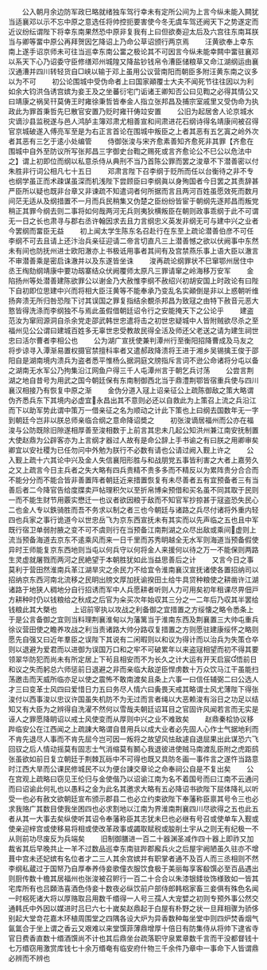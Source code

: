 <!-- { "loadSidebar": true } -->
　　公入朝月余边防军政巳略就绪独车驾行幸未有定所公间为上言今纵未能入闗犹当适襄邓以示不忘中原之意选任将帅控扼要害使今冬无虞车驾还阙天下之势遂定而近议纷纭谓陛下将幸东南果然恐中原非复我有上曰但欲奏迎太后及六宫往东南耳朕当与卿等畱中原公再拜贺因乞降诏上乃命公草诏颁行两京焉
　　汪黄欲奉上幸东南上遂手诏京师未可往当巡幸东南公畱之极论其不可因言今纵未能幸闗中畱驻襄邓以系天下心乃诏委守臣修缮邓州城隍又降盐钞钱帛令漕臣储粮草又命江湖纲运由襄汉通漕并四川转轻货自□峡以输于邓上虽用公议营南阳而朝臣多附汪黄东南之议多以为不可
　　初公论围城中受伪命者上曰国家顚覆士大夫不闻死节往往因以为利如余大钧洪刍诱宫嫔为妾王及之坐蕃衍宅门诟诸王卿知否公曰见鞫之必得其情公又曰靖康之祸吴幵莫俦王时雍徐秉哲皆奉金人指立张邦昌及捕宗室戚里又受伪命为执政此为罪首秉哲先巳散官安置乃贬时雍幵俦竝安置
　　公旧为起居舍人论京城水灾谪沙县监税遂与邑人鸿胪主簿邓肃尤相善宣和间肃进花石纲诗得名靖康间被召得官京城破遂入傅亮军至是为右正言首论在围城中叛臣之上者其恶有五乞寘之岭外次者其恶有三乞于逺小处编管
　　侍御张浚与宋齐愈素善知齐愈死非其罪【齐愈在围城中自外至防议所写张邦昌三字御史台鞫之赐死或言齐愈论公不巳公以危法中之】谓上初即位而纲以私意杀侍从典刑不当乃首陈公罪而罢之浚章不下潜善密以付朱胜非行词公相凡七十五日
　　邓肃言陛下召李纲于贬所而任以台衡待之非不专也纲学虽正而术疎谋虽深而机浅陛下尝顾臣曰李纲眞以身殉国者今日罢之其责辞甚严臣所以疑也既非台章又非谏疏不知遣词者何所据而言且两河百姓虽愿效死而数月间茫无适从及纲措置不一月而兵民稍集又伪楚之臣纷纷皆宦于朝纲先逐邦昌而叛党稍正其罪今纲去则二事将如何哉两河无兵则夷狄横叛臣在朝则政事乖纲于此不可谓无一日之长也肃寻与郡右丞许翰因求去且力言纲忠义英发非纲无可与建中兴之业者今罢纲而畱臣无益
　　初上闻太学生陈东名召赴行在东至上疏论潜善伯彦不可任李纲不可去且请上还汴治兵亲征迎请二帝言切直凡三上潜善憾之欲以伏阙事中东然未有间也防抚州进士欧阳澈亦上书极诋用事者其间有及宫禁燕乐事上语大臣以澈言不审潜善乘是密启诛澈并以及东遂皆坐诛
　　浚再疏论纲罪状不巳窜鄂州居住中丞王绹劾纲靖康中要功刼寨结众伏阙覆师太原凡三罪请窜之岭海移万安军
　　金陷扬州等处潜善建陈欲罪公以谢金乃大赦惟李纲不赦绍兴初胡安国上时政论有曰陛下自初即位思建中兴而将相大臣汪黄等不能奉承乃变乱名实顚倒是非以上惑朝听维扬奔溃无所归咎恐陛下讨其误国之罪复指结余覩杀邦昌为致冦之由特下赦音元恶大憝皆得洗涤而李纲独不与焉此虽假借朝廷诏令行之安能掩天下之公论乎
　　建盗范汝为窜囘源洞自杀余党走邵武韩世忠遣将击之初世忠疑城中人皆附贼欲尽杀之至福州见公公谓曰建城百姓多无辜世忠受教故民得全活及师还父老送之请为建生祠世忠曰活尔曹者李相公也
　　公为湖广宣抚使兼判潭州行至衡阳招降曹成及马友之将步谅寻入潭渐易置权摄官禁擅科率者又遣郝政降溃将王进于湘乡吴锡擒王俊于邵阳自是湖南境内溃兵为盗者悉平惟杨么据洞庭文牓指斥言词不逊公命诸将分屯以备之湖南无水军公乃拘集沿江网鱼户得三千人屯潭州言于朝乞兵讨荡
　　公尝言荆湖之地自昔号为用武之国今朝廷保有东南制御西北当于鼎澧荆鄂皆宿重兵使与四川襄汉相接乃有恢复中原之渐
　　金伪分道入冦上诏亲征公上疏陈御敌之策大略谓伪齐悉兵东下其境内必虚宜永昌出其不意则必还以自救此为上策召上流之兵沿江而下以助军势此谓中策万一借亲征之名为顺动之计此下策也上曰纲去国数年无一字到朝廷今岂非以朕总师亲临合纲之意命降诏奬之
　　初张浚谪居福州而公亦在福浚与公防既除旧隙遂相厚善至浚相数于上前言其忠未几起公知洪州兼江南安抚制置大使赵鼎为公辟客亦为上言纲才器过人故有是命公辞上手书谕之有曰朕之用卿审矣卿宜以安社稷为已任勿问中外勉为朕行不必数有请也公请过阙入觐上许之
　　公入觐上疏十六其论中兴及金人失信襄阳形胜与和战朋党五事皆利害之大者上嘉劳久之又上疏言今日主兵者之失大略有四兵贵精不贵多多而不精反以为累阵贵分合合而不能分分而不能合皆非善置阵者朝廷近来措置恢复有未尽善者五有宜预备者三有当善后者二今降官告给度牒卖戸帖理积欠以至折帛博籴预借和买名虽不同其取于民则一而不能生财节用覈实懋迁一也议者欲因粮于敌而不知官军抄掠甚于冦盗恐失民心二也金人专以鉄骑胜而吾不务求以制之者三也今朝廷与诸路之兵尽付诸将外重内轻四也兵家之事行诡道今以世忠岳飞为京东西宣抚未有其实而以先声临之五也且中军既行宿卫单弱肘腋之变不可不虞则行在当预备江南荆湖之众尽出敌或乘间虚则上流当预备海道去京东不逺乘风而来一日千里而苏秀眀越全无水军则海道当预备假使异时王师能复京东西地则当屯以何兵守以何将金人来援何以待之万一不能保则两路生灵虚就屠戮而两河之民絶望于本朝胜犹如此当益思善后之计
　　又言今日之事莫利于营田然淮南兵革江湖旱灾之余民力不给宜令淮南襄汉宣抚诸使各置招纳司以招纳京东西河南北流移之民眀出牓文厚加抚谕揆田土给牛具贷种粮使之耕凿许江湖诸路于地狭人稠地分自行招诱而军中人兵愿耕者听则人力可用矣初年租课尽畀佃戸方耕种时仍以钱粮给之秋成之后官为籴买次年始収其三分之一二年后乃収其半罢给钱粮此其大槩也
　　上诏前宰执以攻战之利备御之宜措置之方绥懐之略令悉条上于是公言备御之宜则当料理荆襄淮甸以为藩篱当于淮南东西及荆襄置三大帅屯重兵徐议营田使之瞻养攻战之利当责诸路大帅分路収复措置之方则愿驻建康绥怀之略则愿先自强又曰近年羣臣之误陛下其说有二闲暇则以和议为得计而以治兵为失策仓卒则以退避为爱君而以进御为误国万口和之牢不可破累年以来盗冦相望而初不得其要领翠华防犯而尚未有所定居上下茍且相安而不为长久之计大运有开天启宸悟前日和议之失而躬总六师惩前日退避之非而亲临大敌逆臣悍虏数十万众饮马江干虽能扫荡邀击而天威所临亦足以使之震怖不敢南渡矣且条上六事一曰信任辅弼二曰公选人才三曰变革士风四曰爱惜日力五曰务尽人情六曰夤畏天戒其略谓士风尤薄陛下得张浚付以西事浚以忠议许国虽失机防不为无过而言者绳以大恶赖浚有浴日之功足以结知又有大臣为之辨得自洗濯不然何以雪哉夫朝廷诏耳目之官固许风闻若言而无实是诬人之罪愿降眀诏以戒士风使变而从厚则中兴之业不难致矣
　　赵鼎秦桧协议移跸临安公在江西闻之上疏諌大略谓自昔用兵以成大业者必先固人心作士气据地利而不肯先退尽人事而不肯先屈今岂可因一叛将之故望风怯敌遽自退屈果出此谋恐六飞回驭之后人情动摇莫有固志士气消缩莫有鬭心我退彼进使贼马南渡乱臣附之虎距鸱张虽欲如前日复立朝廷于荆棘瓦砾中不可得也既又具防冬画一事件言之遂忤当路意时江西大旱而公课民修城民不以为便台諌交章论之命奉祠公自是不复出矣
　　公在宫观上疏略曰窃见王伦归与金使偕乃以诏谕江南为名不着国号而曰江南不云通问而曰诏谕此何礼也以愚料之金为此名其邀求大略有五必降诏书欲陛下屈体降礼以听受一也必有赦文欲朝廷宣布颁示郡县二也必立约束欲陛下奉藩称臣禀其号令三也必求我赂广其数目使我坐困四也必求割地以江南为界淮南荆襄四川尽欲得之五也此五者从其一大事去矣纵使听其诏令奉藩称臣其志犹未巳也必继有号召或使单车入觐或使亲迎梓宫或使移易将相或使改革政事或蠲取赋税或朘削土宇从之则无有纪极一不从则前功尽废反为兵端矣
　　旧制御膳进一百二十器渊圣减作四十器上即祚又加裁省其后早晚共止一羊不过数品巡幸东南驻跸郡廨兵火之后屋宇阙陋虽久驻亦不增葺中宫未还妃嫔有名位者才二三人其余宫嫔并有职掌者通不及百人而三丞相则不然李纲私蔵过于国帑乃自厚奉养侍妾歌僮衣服饮食极于美丽每享客殽馔必至百品遇出则厨传数十檐其居福州也张浚被召赆行一百二十合合以朱漆银錗妆饰様致如一皆其宅库所有也吕頥浩喜酒色侍妾十数夜必纵饮前户部侍郎韩梠家畜三妾俱有殊色名闻一时梠死诸大将以厚赂取吕用数千缗得一人号三孺人大宠嬖之初则专预外事公然交通韩氏中外因以媒进时吕巳六七十嵗矣赵鼎起于白屋有朴野之状一旦拜相骤为骄侈别起大堂竒花嘉木环植周围堂之四隅各设大炉为异香数种每坐堂中则四炉焚香烟气氤氲合于坐上谓之香云又艰难以来堂馔菲薄鼎增厚十倍日有防集侍从将帅下逮省寺官日费香直数十缗酒馔尚不计也其后鼎坐台疏落职守泉累章数千言而干没都督钱十七万缗窃用激赏库钱七十余万缗奄有临安府什物三千余件乃章中一事命下人皆谓鼎必辨而不辨也
